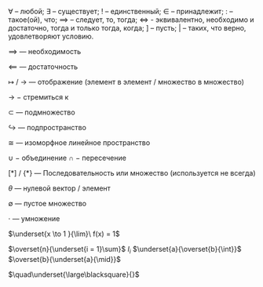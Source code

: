 $\forall$ – любой; $\exists$ – существует; ! – единственный; $\in$ – принадлежит; : – такое(ой), что; $\implies$ – следует, то, тогда; $\iff$ - эквивалентно, необходимо и достаточно, тогда и только тогда, когда; ] – пусть; | – таких, что верно, удовлетворяют условию.

$\implies$ — необходимость

$\impliedby$ — достаточность

$\longmapsto$ / $\longrightarrow$ — отображение (элемент в элемент $/$ множество в множество)

$\to$ $-$ стремиться к

$\subset$ — подмножество

$\hookrightarrow$ — подпространство

$\cong$ — изоморфное линейное пространство

$\cup$ $-$ объединение $\cap$ $-$ пересечение

$[ * ]$ / $\{ * \}$ — Последовательность или множество (используется не всегда)

$\theta$ — нулевой вектор / элемент

$\emptyset$ — пустое множество

$\cdot$ — умножение

$\underset{x \to 1 }{\lim}\ f(x) = 1$

$\overset{n}{\underset{i = 1}\sum}$ $I_i$ $\underset{a}{\overset{b}{\int}}$ $\overset{b}{\underset{a}{\mid}}$ 

$\quad\underset{\large\blacksquare}{}$

